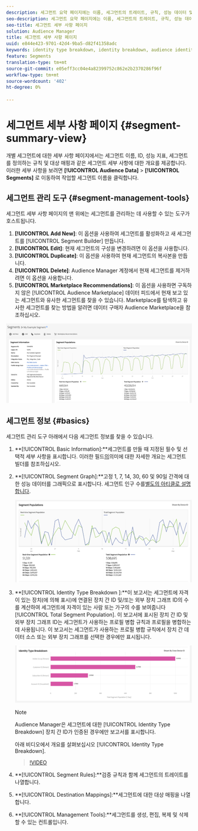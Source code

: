 ```yaml
---
description: 세그먼트 요약 페이지에는 이름, 세그먼트의 트레이트, 규칙, 성능 데이터 및 대상 매핑 정보와 같은 세부 사항이 표시됩니다.
seo-description: 세그먼트 요약 페이지에는 이름, 세그먼트의 트레이트, 규칙, 성능 데이터 및 대상 매핑 정보와 같은 세부 사항이 표시됩니다.
seo-title: 세그먼트 세부 사항 페이지
solution: Audience Manager
title: 세그먼트 세부 사항 페이지
uuid: e844e423-9701-42d4-9ba5-d82f41358adc
keywords: identity type breakdown, identity breakdown, audience identity reporting, cross-device, cross-device ID, device ID
feature: Segments
translation-type: tm+mt
source-git-commit: e05eff3cc04e4a82399752c862e2b2370286f96f
workflow-type: tm+mt
source-wordcount: '402'
ht-degree: 0%

---
```



# 세그먼트 세부 사항 페이지 {#segment-summary-view}

개별 세그먼트에 대한 세부 사항 페이지에서는 세그먼트 이름, ID, 성능 지표, 세그먼트를 정의하는 규칙 및 대상 매핑과 같은 세그먼트 세부 사항에 대한 개요를 제공합니다. 이러한 세부 사항을 보려면 **[!UICONTROL Audience Data]** > **[!UICONTROL Segments]** 로 이동하여 작업할 세그먼트 이름을 클릭합니다.

## 세그먼트 관리 도구 {#segment-management-tools}

세그먼트 세부 사항 페이지의 맨 위에는 세그먼트를 관리하는 데 사용할 수 있는 도구가 호스트됩니다.

1. **[!UICONTROL Add New]**: 이 옵션을 사용하여 세그먼트를 활성화하고 새 세그먼트를 [!UICONTROL Segment Builder] 만듭니다.
2. **[!UICONTROL Edit]**: 현재 세그먼트의 구성을 변경하려면 이 옵션을 사용합니다.
3. **[!UICONTROL Duplicate]**: 이 옵션을 사용하여 현재 세그먼트의 복사본을 만듭니다.
4. **[!UICONTROL Delete]**: Audience Manager 계정에서 현재 세그먼트를 제거하려면 이 옵션을 사용합니다.
5. **[!UICONTROL Marketplace Recommendations]**: 이 옵션을 사용하면 구독하지 않은 [!UICONTROL Audience Marketplace] 데이터 피드에서 현재 보고 있는 세그먼트와 유사한 세그먼트를 찾을 수 있습니다. Marketplace를 탐색하고 유사한 세그먼트를 [](../audience-marketplace/marketplace-data-buyers/marketplace-data-buyers.md) 찾는 방법을 알려면 데이터 구매자 Audience Marketplace을 참조하십시오.

![basic-segment-information](assets/basic-segment-information.png)

## 세그먼트 정보 {#basics}

세그먼트 관리 도구 아래에서 다음 세그먼트 정보를 찾을 수 있습니다.

1. **[!UICONTROL Basic Information]:**세그먼트를 만들 때 지정된 필수 및 선택적 세부 사항을 표시합니다. 이러한 필드[의](segment-builder.md)의미에 대한 자세한 개요는 세그먼트 빌더를 참조하십시오.
2. **[!UICONTROL Segment Graph]:**고정 1, 7, 14, 30, 60 및 90일 간격에 대한 성능 데이터를 그래픽으로 표시합니다. 세그먼트 인구 수를[별도의 아티클로 설명합니다](../../features/segments/segment-builder-data.md).

   ![세그먼트 그래프](assets/segment-graph.png)

3. **[!UICONTROL Identity Type Breakdown ]:**이 보고서는 세그먼트에 자격이 있는 장치(에 의해 표시)에 연결된 장치 간 ID 및/또는 외부 장치 그래프 ID의 수를 계산하여 세그먼트에 자격이 있는 사람 또는 가구의 수를 보여줍니다[!UICONTROL Total Segment Population]. 이 보고서에 표시된 장치 간 ID 및 외부 장치 그래프 ID는 세그먼트가 사용하는 프로필 병합 규칙과 프로필을 병합하는 데 사용됩니다. 이 보고서는 세그먼트가 사용하는 프로필 병합 규칙에서 장치 간 데이터 소스 또는 외부 장치 그래프를 선택한 경우에만 표시됩니다.

   ![세그먼트 그래프](assets/segment-type.png)

   >[!NOTE]
   >
   >Audience Manager은 세그먼트에 대한 [!UICONTROL Identity Type Breakdown] 장치 간 ID가 인증된 경우에만 보고서를 표시합니다.

   아래 비디오에서 개요를 살펴보십시오 [!UICONTROL Identity Type Breakdown].
   >[!VIDEO](https://video.tv.adobe.com/v/27977/)

4. **[!UICONTROL Segment Rules]:**검증 규칙과 함께 세그먼트의 트레이트를 나열합니다.
5. **[!UICONTROL Destination Mappings]:**세그먼트에 대한 대상 매핑을 나열합니다.
6. **[!UICONTROL Management Tools]:**세그먼트를 생성, 편집, 복제 및 삭제할 수 있는 컨트롤입니다.